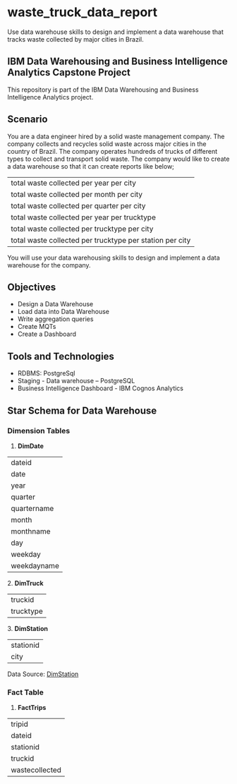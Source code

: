 # waste_truck_data_report
Use data warehouse skills to design and implement a data warehouse that tracks waste collected by major cities in Brazil.

## IBM Data Warehousing and Business Intelligence Analytics Capstone Project
This repository is part of the IBM Data Warehousing and Business Intelligence Analytics project. 

## Scenario
You are a data engineer hired by a solid waste management company. The company collects and recycles solid waste across major cities in the country of Brazil. The company operates hundreds of trucks of different types to collect and transport solid waste. The company would like to create a data warehouse so that it can create reports like below;
<table>
<tr><td>total waste collected per year per city</td></tr>
<tr><td>total waste collected per month per city</td></tr>
<tr><td>total waste collected per quarter per city</td></tr>
<tr><td>total waste collected per year per trucktype</td></tr>
<tr><td>total waste collected per trucktype per city</td></tr>
<tr><td>total waste collected per trucktype per station per city</td></tr>
</table>
You will use your data warehousing skills to design and implement a data warehouse for the company.

## Objectives
* Design a Data Warehouse
* Load data into Data Warehouse
* Write aggregation queries
* Create MQTs
* Create a Dashboard

## Tools and Technologies
* RDBMS: PostgreSql
* Staging - Data warehouse – PostgreSQL
* Business Intelligence Dashboard - IBM Cognos Analytics

## Star Schema for Data Warehouse
### Dimension Tables
1. <b>DimDate</b>
<table>
<tr><td>dateid</td></tr>
<tr><td>date</td></tr>
<tr><td>year</td></tr>
<tr><td>quarter</td></tr>
<tr><td>quartername</td></tr>
<tr><td>month</td></tr>
<tr><td>monthname</td></tr>
<tr><td>day</td></tr>
<tr><td>weekday</td></tr>
<tr><td>weekdayname</td></tr>
</table>
 2. <b>DimTruck</b>
<table>
<tr><td>truckid</td></tr>
<tr><td>trucktype</td></tr>
</table>
 3. <b>DimStation</b>
<table>
<tr><td>stationid</td></tr>
<tr><td>city</td></tr>
</table>
Data Source: <a href="https://github.com/babat3e/waste_truck_data_report/blob/b1c4bed1f1c69bf9f97cb733fac4b18e86c3e9d8/DimStation.csv">DimStation</a>

### Fact Table
 1. <b>FactTrips</b>
<table>
<tr><td>tripid</td></tr>
<tr><td>dateid</td></tr>
<tr><td>stationid</td></tr>
<tr><td>truckid</td></tr>
<tr><td>wastecollected</td></tr>
</table>
  


